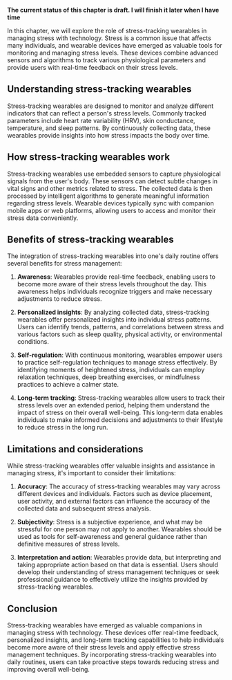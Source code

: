 **The current status of this chapter is draft. I will finish it later when I have time**

In this chapter, we will explore the role of stress-tracking wearables in managing stress with technology. Stress is a common issue that affects many individuals, and wearable devices have emerged as valuable tools for monitoring and managing stress levels. These devices combine advanced sensors and algorithms to track various physiological parameters and provide users with real-time feedback on their stress levels.

Understanding stress-tracking wearables
---------------------------------------

Stress-tracking wearables are designed to monitor and analyze different indicators that can reflect a person's stress levels. Commonly tracked parameters include heart rate variability (HRV), skin conductance, temperature, and sleep patterns. By continuously collecting data, these wearables provide insights into how stress impacts the body over time.

How stress-tracking wearables work
----------------------------------

Stress-tracking wearables use embedded sensors to capture physiological signals from the user's body. These sensors can detect subtle changes in vital signs and other metrics related to stress. The collected data is then processed by intelligent algorithms to generate meaningful information regarding stress levels. Wearable devices typically sync with companion mobile apps or web platforms, allowing users to access and monitor their stress data conveniently.

Benefits of stress-tracking wearables
-------------------------------------

The integration of stress-tracking wearables into one's daily routine offers several benefits for stress management:

1. **Awareness**: Wearables provide real-time feedback, enabling users to become more aware of their stress levels throughout the day. This awareness helps individuals recognize triggers and make necessary adjustments to reduce stress.

2. **Personalized insights**: By analyzing collected data, stress-tracking wearables offer personalized insights into individual stress patterns. Users can identify trends, patterns, and correlations between stress and various factors such as sleep quality, physical activity, or environmental conditions.

3. **Self-regulation**: With continuous monitoring, wearables empower users to practice self-regulation techniques to manage stress effectively. By identifying moments of heightened stress, individuals can employ relaxation techniques, deep breathing exercises, or mindfulness practices to achieve a calmer state.

4. **Long-term tracking**: Stress-tracking wearables allow users to track their stress levels over an extended period, helping them understand the impact of stress on their overall well-being. This long-term data enables individuals to make informed decisions and adjustments to their lifestyle to reduce stress in the long run.

Limitations and considerations
------------------------------

While stress-tracking wearables offer valuable insights and assistance in managing stress, it's important to consider their limitations:

1. **Accuracy**: The accuracy of stress-tracking wearables may vary across different devices and individuals. Factors such as device placement, user activity, and external factors can influence the accuracy of the collected data and subsequent stress analysis.

2. **Subjectivity**: Stress is a subjective experience, and what may be stressful for one person may not apply to another. Wearables should be used as tools for self-awareness and general guidance rather than definitive measures of stress levels.

3. **Interpretation and action**: Wearables provide data, but interpreting and taking appropriate action based on that data is essential. Users should develop their understanding of stress management techniques or seek professional guidance to effectively utilize the insights provided by stress-tracking wearables.

Conclusion
----------

Stress-tracking wearables have emerged as valuable companions in managing stress with technology. These devices offer real-time feedback, personalized insights, and long-term tracking capabilities to help individuals become more aware of their stress levels and apply effective stress management techniques. By incorporating stress-tracking wearables into daily routines, users can take proactive steps towards reducing stress and improving overall well-being.
